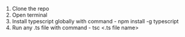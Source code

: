 1. Clone the repo
2. Open terminal
3. Install typescript globally with command - npm install -g typescript
4. Run any .ts file with command - tsc <.ts file name>